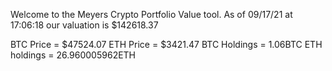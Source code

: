 Welcome to the Meyers Crypto Portfolio Value tool. 
As of 09/17/21 at 17:06:18 our valuation is $142618.37 

BTC Price = $47524.07
 ETH Price = $3421.47
BTC Holdings = 1.06BTC
 ETH holdings = 26.960005962ETH 

